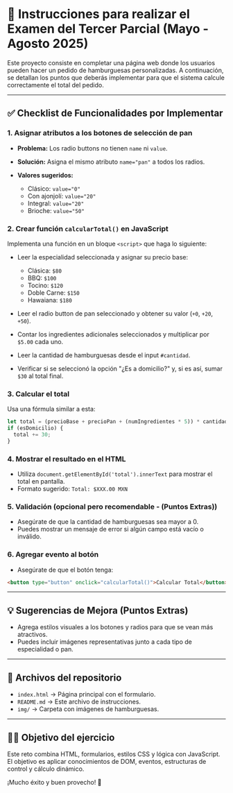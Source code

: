 # 

# 📝 Instrucciones para realizar el Examen del Tercer Parcial (Mayo - Agosto 2025)
Este proyecto consiste en completar una página web donde los usuarios pueden hacer un pedido de hamburguesas personalizadas. A continuación, se detallan los puntos que deberás implementar para que el sistema calcule correctamente el total del pedido.

---

## ✅ Checklist de Funcionalidades por Implementar

### 1. Asignar atributos a los botones de selección de pan

* **Problema:** Los radio buttons no tienen `name` ni `value`.
* **Solución:** Asigna el mismo atributo `name="pan"` a todos los radios.
* **Valores sugeridos:**

  * Clásico: `value="0"`
  * Con ajonjolí: `value="20"`
  * Integral: `value="20"`
  * Brioche: `value="50"`

### 2. Crear función `calcularTotal()` en JavaScript

Implementa una función en un bloque `<script>` que haga lo siguiente:

* Leer la especialidad seleccionada y asignar su precio base:

  * Clásica: `$80`
  * BBQ: `$100`
  * Tocino: `$120`
  * Doble Carne: `$150`
  * Hawaiana: `$180`

* Leer el radio button de pan seleccionado y obtener su valor (`+0`, `+20`, `+50`).

* Contar los ingredientes adicionales seleccionados y multiplicar por `$5.00` cada uno.

* Leer la cantidad de hamburguesas desde el input `#cantidad`.

* Verificar si se seleccionó la opción "¿Es a domicilio?" y, si es así, sumar `$30` al total final.

### 3. Calcular el total

Usa una fórmula similar a esta:

```javascript
let total = (precioBase + precioPan + (numIngredientes * 5)) * cantidad;
if (esDomicilio) {
  total += 30;
}
```

### 4. Mostrar el resultado en el HTML

* Utiliza `document.getElementById('total').innerText` para mostrar el total en pantalla.
* Formato sugerido: `Total: $XXX.00 MXN`

### 5. Validación (opcional pero recomendable - (Puntos Extras))

* Asegúrate de que la cantidad de hamburguesas sea mayor a 0.
* Puedes mostrar un mensaje de error si algún campo está vacío o inválido.

### 6. Agregar evento al botón

* Asegúrate de que el botón tenga:

```html
<button type="button" onclick="calcularTotal()">Calcular Total</button>
```

---

## 💡 Sugerencias de Mejora (Puntos Extras)

* Agrega estilos visuales a los botones y radios para que se vean más atractivos.
* Puedes incluir imágenes representativas junto a cada tipo de especialidad o pan.

---

## 📁 Archivos del repositorio

* `index.html` → Página principal con el formulario.
* `README.md` → Este archivo de instrucciones.
* `img/` → Carpeta con imágenes de hamburguesas.

---

## 🧑‍💻 Objetivo del ejercicio

Este reto combina HTML, formularios, estilos CSS y lógica con JavaScript. El objetivo es aplicar conocimientos de DOM, eventos, estructuras de control y cálculo dinámico.

¡Mucho éxito y buen provecho! 🍔
